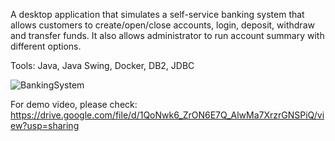 A desktop application that simulates a self-service banking system that allows customers to create/open/close accounts, login, deposit, withdraw and transfer funds. It also allows administrator to run account summary with different options.

Tools: Java, Java Swing, Docker, DB2, JDBC

![BankingSystem](https://user-images.githubusercontent.com/71808318/169925213-301d8865-eff1-4480-8712-199f10315473.PNG)

For demo video, please check: https://drive.google.com/file/d/1QoNwk6_ZrON6E7Q_AlwMa7XrzrGNSPiQ/view?usp=sharing
